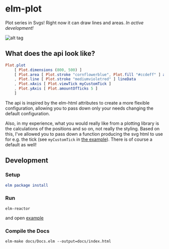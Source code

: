 # elm-plot

Plot series in Svgs! Right now it can draw lines and areas. _In active development!_

![alt tag](https://raw.githubusercontent.com/terezka/elm-plot/master/plot-example.png)


## What does the api look like?

```elm
Plot.plot
    [ Plot.dimensions (800, 500) ]
    [ Plot.area [ Plot.stroke "cornflowerblue", Plot.fill "#ccdeff" ] areaData
    , Plot.line [ Plot.stroke "mediumvioletred" ] lineData
    , Plot.xAxis [ Plot.viewTick myCustomTick ]
    , Plot.yAxis [ Plot.amountOfTicks 5 ]
    ]
```

The api is inspired by the elm-html attributes to create a more flexible configuration, allowing you
to pass down only your needs changing the default configuration.

Also, in my experience, what you would really like from a plotting library is the calculations
of the positions and so on, not really the styling. Based on this, I've allowed you to pass down a function producing
the svg html to use for e.g. the tick (see `myCustomTick` in [the example](https://github.com/terezka/elm-plot/blob/master/examples/PlotExample.elm)). There is of course a default as well!

## Development

### Setup

```elm
elm package install
```

### Run

```
elm-reactor
```

and open [example](http://localhost:8000/examples/PlotExample.elm)

### Compile the Docs

```
elm-make docs/Docs.elm --output=docs/index.html
```
